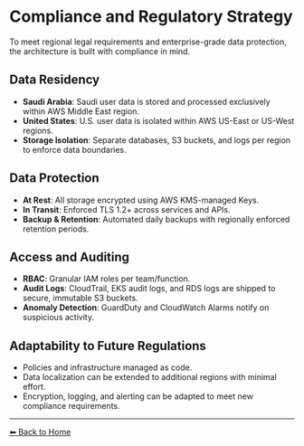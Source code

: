 # Compliance and Regulatory Strategy

To meet regional legal requirements and enterprise-grade data protection, the architecture is built with compliance in mind.

## Data Residency

- **Saudi Arabia**: Saudi user data is stored and processed exclusively within AWS Middle East region.
- **United States**: U.S. user data is isolated within AWS US-East or US-West regions.
- **Storage Isolation**: Separate databases, S3 buckets, and logs per region to enforce data boundaries.

## Data Protection

- **At Rest**: All storage encrypted using AWS KMS-managed Keys.
- **In Transit**: Enforced TLS 1.2+ across services and APIs.
- **Backup & Retention**: Automated daily backups with regionally enforced retention periods.

## Access and Auditing

- **RBAC**: Granular IAM roles per team/function.
- **Audit Logs**: CloudTrail, EKS audit logs, and RDS logs are shipped to secure, immutable S3 buckets.
- **Anomaly Detection**: GuardDuty and CloudWatch Alarms notify on suspicious activity.

## Adaptability to Future Regulations

- Policies and infrastructure managed as code.
- Data localization can be extended to additional regions with minimal effort.
- Encryption, logging, and alerting can be adapted to meet new compliance requirements.

---

[⬅ Back to Home](index.md)
